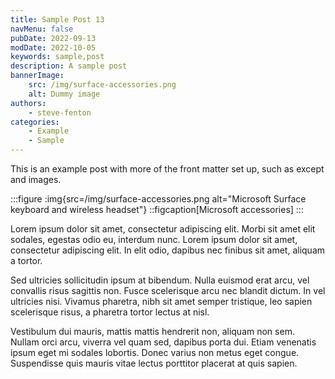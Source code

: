```yaml
---
title: Sample Post 13
navMenu: false
pubDate: 2022-09-13
modDate: 2022-10-05
keywords: sample,post
description: A sample post
bannerImage:
    src: /img/surface-accessories.png
    alt: Dummy image
authors:
    - steve-fenton
categories:
    - Example
    - Sample
---
```


This is an example post with more of the front matter set up, such as except and images.

:::figure
:img{src=/img/surface-accessories.png alt="Microsoft Surface keyboard and wireless headset"}
::figcaption[Microsoft accessories]
:::

Lorem ipsum dolor sit amet, consectetur adipiscing elit. Morbi sit amet elit sodales, egestas odio eu, interdum nunc. Lorem ipsum dolor sit amet, consectetur adipiscing elit. In elit odio, dapibus nec finibus sit amet, aliquam a tortor.

Sed ultricies sollicitudin ipsum at bibendum. Nulla euismod erat arcu, vel convallis risus sagittis non. Fusce scelerisque arcu nec blandit dictum. In vel ultricies nisi. Vivamus pharetra, nibh sit amet semper tristique, leo sapien scelerisque risus, a pharetra tortor lectus at nisl.

Vestibulum dui mauris, mattis mattis hendrerit non, aliquam non sem. Nullam orci arcu, viverra vel quam sed, dapibus porta dui. Etiam venenatis ipsum eget mi sodales lobortis. Donec varius non metus eget congue. Suspendisse quis mauris vitae lectus porttitor placerat at quis sapien.